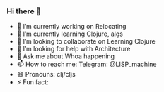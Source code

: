 ### Hi there 👋

- 🔭 I’m currently working on Relocating
- 🌱 I’m currently learning Clojure, algs
- 👯 I’m looking to collaborate on Learning Clojure
- 🤔 I’m looking for help with Architecture
- 💬 Ask me about Whoa happening
- 📫 How to reach me: Telegram: @LISP_machine
- 😄 Pronouns: clj/cljs
- ⚡ Fun fact: 

